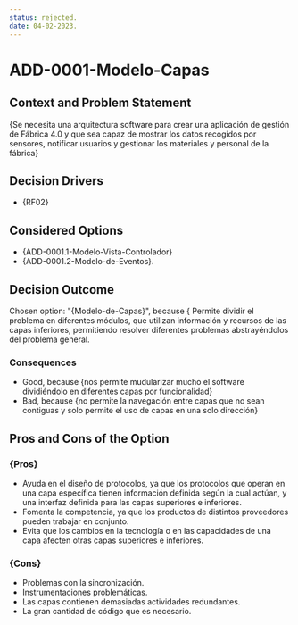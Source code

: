```yaml
---
status: rejected.
date: 04-02-2023.
---
```

# ADD-0001-Modelo-Capas

## Context and Problem Statement

{Se necesita una arquitectura software para crear una aplicación de gestión de Fábrica 4.0 y que sea capaz de mostrar los datos recogidos por sensores, notificar usuarios y gestionar los materiales y personal de la fábrica}

## Decision Drivers

* {RF02}

## Considered Options

* {ADD-0001.1-Modelo-Vista-Controlador}
* {ADD-0001.2-Modelo-de-Eventos}.

## Decision Outcome

Chosen option: "{Modelo-de-Capas}", because { Permite dividir el problema en diferentes módulos, que utilizan información y recursos de las capas inferiores, permitiendo resolver diferentes problemas abstrayéndolos del problema general.

### Consequences

* Good, because {nos permite mudularizar mucho el software dividiéndolo en diferentes capas por funcionalidad}
* Bad, because {no permite la navegación entre capas que no sean contiguas y solo permite el uso de capas en una solo dirección}

## Pros and Cons of the Option

### {Pros}

* Ayuda en el diseño de protocolos, ya que los protocolos que operan en una capa específica tienen información definida según la cual actúan, y una interfaz definida para las capas superiores e inferiores.
* Fomenta la competencia, ya que los productos de distintos proveedores pueden trabajar en conjunto.
* Evita que los cambios en la tecnología o en las capacidades de una capa afecten otras capas superiores e inferiores.

### {Cons}

* Problemas con la sincronización.
* Instrumentaciones problemáticas.
* Las capas contienen demasiadas actividades redundantes.
* La gran cantidad de código que es necesario.